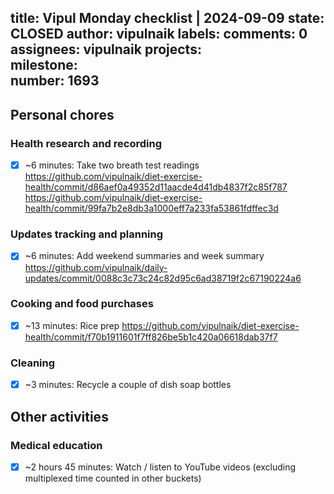 title:	Vipul Monday checklist | 2024-09-09
state:	CLOSED
author:	vipulnaik
labels:	
comments:	0
assignees:	vipulnaik
projects:	
milestone:	
number:	1693
--
## Personal chores

### Health research and recording

- [x] ~6 minutes: Take two breath test readings https://github.com/vipulnaik/diet-exercise-health/commit/d86aef0a49352d11aacde4d41db4837f2c85f787 https://github.com/vipulnaik/diet-exercise-health/commit/99fa7b2e8db3a1000eff7a233fa53861fdffec3d

### Updates tracking and planning

- [x] ~6 minutes: Add weekend summaries and week summary https://github.com/vipulnaik/daily-updates/commit/0088c3c73c24c82d95c6ad38719f2c67190224a6

### Cooking and food purchases

- [x] ~13 minutes: Rice prep https://github.com/vipulnaik/diet-exercise-health/commit/f70b1911601f7ff826be5b1c420a06618dab37f7

### Cleaning

- [x] ~3 minutes: Recycle a couple of dish soap bottles

## Other activities

### Medical education

- [x] ~2 hours 45 minutes: Watch / listen to YouTube videos (excluding multiplexed time counted in other buckets)
